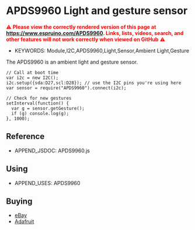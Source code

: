 <!--- Copyright (c) 2019 Gordon Williams, Pur3 Ltd. See the file LICENSE for copying permission. -->
APDS9960 Light and gesture sensor
=================================

<span style="color:red">:warning: **Please view the correctly rendered version of this page at https://www.espruino.com/APDS9960. Links, lists, videos, search, and other features will not work correctly when viewed on GitHub** :warning:</span>

* KEYWORDS: Module,I2C,APDS9960,Light,Sensor,Ambient Light,Gesture

The APDS9960 is an ambient light and gesture sensor.

```
// Call at boot time
var i2c = new I2C();
i2c.setup({sda:D27,scl:D28}); // use the I2C pins you're using here
var sensor = require("APDS9960").connect(i2c);

// Check for new gestures
setInterval(function() {
  var g = sensor.getGesture();
  if (g) console.log(g);
}, 1000);
```

Reference
--------------

* APPEND_JSDOC: APDS9960.js


Using
-----

* APPEND_USES: APDS9960

Buying
-----

* [eBay](http://www.ebay.com/sch/i.html?_nkw=APDS9960)
* [Adafruit](https://www.adafruit.com/product/3595)
